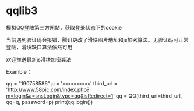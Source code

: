 # qqlib3
模拟QQ登陆第三方网站，获取登录状态下的cookie

当前遇到验证码会报错，腾讯更改了滑块图片地址和js加密算法。无验证码可正常登陆，滑块缺口算法依然可用

欢迎推送最新js滑块加密算法

Examble：

qq = "190758586"
p = 'xxxxxxxxxx'
third_url = 'http://www.58pic.com/index.php?m=login&a=snsLogin&type=qq&isRedirect=1'
qq = QQ(third_url=third_url, qq=q, password=p)
print(qq.login())

